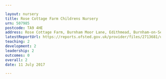 ```yaml
---

layout: nursery
title: Rose Cottage Farm Childrens Nursery
urn: 507985
postcode: TA9 4HE
address: Rose Cottage Farm, Burnham Moor Lane, Edithmead, Burnham-on-Sea, Somerset, TA9 4HE
latestReportUrl: https://reports.ofsted.gov.uk/provider/files/2713681/urn/507985.pdf
teaching: 2
development: 2
leadership: 2
outcomes: 0
overall: 2
date: 11 July 2017

---
```

